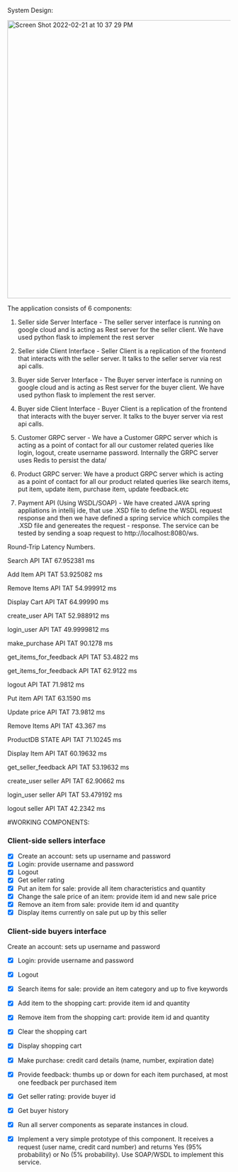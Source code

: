 System Design:

<img width="626" alt="Screen Shot 2022-02-21 at 10 37 29 PM" src="https://user-images.githubusercontent.com/26001477/155069969-5123fb98-a5b2-4e90-965a-d5287af26904.png">


The application consists of 6 components:

1. Seller side Server Interface -  The seller server interface is running on google cloud and is acting as Rest server for the seller client. We have used python flask to implement the rest server


2. Seller side Client Interface - Seller Client is a replication of the frontend that interacts with the seller server. It talks to the seller server via rest api calls. 

3. Buyer side Server Interface - The Buyer server interface is running on google cloud and is acting as Rest server for the buyer client. We have used python flask to implement the rest server. 

4. Buyer side Client Interface - Buyer Client is a replication of the frontend that interacts with the buyer server. It talks to the buyer server via rest api calls. 

5. Customer GRPC server -  We have a Customer GRPC server which is acting as a point of contact for all our customer related queries like login, logout, create username password. Internally the GRPC server uses Redis to persist the data/

6. Product GRPC server: We have a product GRPC server which is acting as a point of contact for all our product related queries like search items, put item, update item, purchase item, update feedback.etc


7. Payment API (Using WSDL/SOAP) -  We have created JAVA spring appliations in intellij ide, that use .XSD file to define the WSDL request response and then we have defined a spring service which compiles the .XSD file and genereates the request - response.  The service can be tested by sending a soap request to http://localhost:8080/ws.


Round-Trip Latency Numbers.

<!-- Buyer Client-Server integrations round-trip latency numbers when client is in local Machine and Server is in GCP in Milliseconds -->

Search API TAT 67.952381 ms

Add Item API TAT 53.925082 ms

Remove Items API TAT 54.999912 ms

Display Cart API TAT 64.99990 ms

create_user API TAT  52.988912 ms

login_user API TAT 49.9999812 ms

make_purchase API TAT 90.1278 ms

get_items_for_feedback API TAT 53.4822 ms

get_items_for_feedback API TAT 62.9122 ms

logout API TAT 71.9812 ms


<!-- Seller Client-Server integrations round-trip latency numbers when client is in local Machine and Server is in GCP in Milliseconds  -->

Put item API TAT 63.1590 ms

Update price API TAT 73.9812 ms

Remove Items API TAT 43.367 ms

ProductDB STATE API TAT 71.10245 ms

Display Item API TAT 60.19632 ms

get_seller_feedback  API TAT  53.19632 ms

create_user seller  API TAT 62.90662 ms

login_user seller API TAT 53.479192 ms

logout seller API TAT  42.2342 ms


#WORKING COMPONENTS:

### Client-side sellers interface
- [x] Create an account: sets up username and password 
- [x] Login: provide username and password 
- [x] Logout 
- [x] Get seller rating 
- [x] Put an item for sale: provide all item characteristics and quantity 
- [x] Change the sale price of an item: provide item id and new sale price 
- [x] Remove an item from sale: provide item id and quantity 
- [x] Display items currently on sale put up by this seller

### Client-side buyers interface 

Create an account: sets up username and password 
- [x] Login: provide username and password 
- [x] Logout 
- [x] Search items for sale: provide an item category and up to five keywords 
- [x] Add item to the shopping cart: provide item id and quantity 
- [x] Remove item from the shopping cart: provide item id and quantity 
- [x] Clear the shopping cart 
- [x] Display shopping cart 
- [x] Make purchase: credit card details (name, number, expiration date) 
- [x] Provide feedback: thumbs up or down for each item purchased, at most one feedback per purchased item 
- [x] Get seller rating: provide buyer id 
- [x] Get buyer history 
- [x] Run all server components as separate instances in cloud.
- [x] Implement a very  simple  prototype  of  this  component.  It  receives a request (user  name,  credit card  number)  and 
returns Yes (95% probability) or No (5% probability). Use SOAP/WSDL to implement this service. 

 


